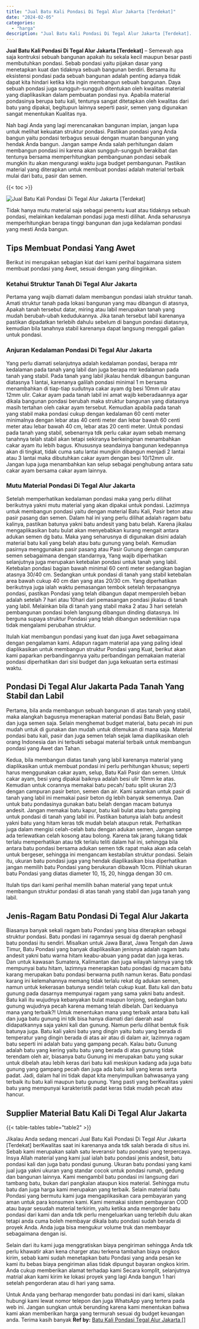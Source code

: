 ```yaml
---
title: "Jual Batu Kali Pondasi Di Tegal Alur Jakarta [Terdekat]"
date: "2024-02-05"
categories: 
  - "harga"
description: "Jual Batu Kali Pondasi Di Tegal Alur Jakarta [Terdekat]. Untuk Anda yang berharap mengorder batu pondasi ini dari kami, silakan hubungi kami lewat nomor tele..."
---
```


**Jual Batu Kali Pondasi Di Tegal Alur Jakarta \[Terdekat\]** – Semewah apa saja kontruksi sebuah bangunan apakah itu sekala kecil maupun besar pasti membutuhkan pondasi. Sebab pondasi yaitu pijakan dasar yang menetapkan kuat dan tidaknya sebuah bangunan berdiri. Bersama itu eksistensi pondasi pada sebuah bangunan adalah penting adanya tidak dapat kita hindari ketika kita ingin membangun sebuah bangunan. Daya sebuah pondasi juga sungguh-sungguh ditentukan oleh kwalitas material yang diaplikasikan dalam pembuatan pondasi nya. Apabila material pondasinya berupa batu kali, tentunya sangat ditetapkan oleh kwalitas dari batu yang dipakai, begitupun lainnya seperti pasir, semen yang digunakan sangat menentukan Kualitas nya.

Nah bagi Anda yang lagi merencanakan bangunan impian, jangan lupa untuk melihat kekuatan struktur pondasi. Pastikan pondasi yang Anda bangun yaitu pondasi terbagus sesuai dengan muatan bangunan yang hendak Anda bangun. Jangan sampe Anda salah perhitungan dalam membangun pondasi ini karena akan sungguh-sungguh berakibat dan tentunya bersama memperhitungkan pembangunan pondasi sebaik mungkin itu akan mengurangi waktu juga budget pembangunan. Pastikan material yang diterapkan untuk membuat pondasi adalah material terbaik mulai dari batu, pasir dan semen.

{{< toc >}}

![Jual Batu Kali Pondasi Di Tegal Alur Jakarta [Terdekat]](/images/jual-batu-kali-19.png)

Tidak hanya mutu material saja sebagai penentu kuat atau tidaknya sebuah pondasi, melainkan kedalaman pondasi juga mesti dilihat. Anda seharusnya memperhitungkan berapa tinggi bangunan dan juga kedalaman pondasi yang mesti Anda bangun.

## Tips Membuat Pondasi Yang Awet

Berikut ini merupakan sebagian kiat dari kami perihal bagaimana sistem membuat pondasi yang Awet, sesuai dengan yang diinginkan.

### Ketahui Struktur Tanah Di Tegal Alur Jakarta

Pertama yang wajib diamati dalam membangun pondasi ialah struktur tanah. Amati struktur tanah pada lokasi bangunan yang mau dibangun di atasnya, Apakah tanah tersebut datar, miring atau labil merupakan tanah yang mudah berubah-ubah kedudukannya. Jika tanah tersebut labil karenanya pastikan dipadatkan terlebih dahulu sebelum di bangun pondasi diatasnya, kemudian bila tanahnya stabil karenanya dapat langsung menggali galian untuk pondasi.

### Anjuran Kedalaman Pondasi Di Tegal Alur Jakarta

Yang perlu diamati selanjutnya adalah kedalaman pondasi, berapa mtr kedalaman pada tanah yang labil dan juga berapa mtr kedalaman pada tanah yang stabil. Pada tanah yang labil jikalau hendak dibangun bangunan diatasnya 1 lantai, karenanya galilah pondasi minimal 1 m bersama menambahkan di tiap-tiap sudutnya cakar ayam dg besi 10mm ulir atau 12mm ulir. Cakar ayam pada tanah labil ini amat wajib keberadaannya agar dikala bangunan pondasi berubah maka struktur bangunan yang diatasnya masih tertahan oleh cakar ayam tersebut. Kemudian apabila pada tanah yang stabil maka pondasi cukup dengan kedalaman 60 centi meter minimalnya dengan lebar atas 40 centi meter dan lebar bawah 60 centi meter atau lebar bawah 40 cm, lebar atas 20 centi meter. Untuk pondasi pada tanah yang stabil, sebenarnya tdk perlu cakar ayam sebab memang tanahnya telah stabil akan tetapi sekiranya berkeinginan menambahkan cakar ayam itu lebih bagus. Khususnya seandainya bangunan kedepannya akan di tingkat, tidak cuma satu lantai mungkin dibangun menjadi 2 lantai atau 3 lantai maka dibutuhkan cakar ayam dengan besi 10/12mm ulir. Jangan lupa juga menambahkan kan selup sebagai penghubung antara satu cakar ayam bersama cakar ayam lainnya.

### Mutu Material Pondasi Di Tegal Alur Jakarta

Setelah memperhatikan kedalaman pondasi maka yang perlu dilihat berikutnya yakni mutu material yang akan dipakai untuk pondasi. Lazimnya untuk membangun pondasi yaitu dengan material Batu Kali, Pasir beton atau pasir pasang dan semen. Dalam hal ini yang perlu dilihat adalah ragam batu kalinya, pastikan batunya yakni batu andesit yang batu belah. Karena jikalau mengaplikasikan batu bulat akan menyebabkan kurang mengait antara adukan semen dg batu. Maka yang seharusnya di digunakan disini adalah material batu kali yang belah atau batu gunung yang belah. Kemudian pasirnya menggunakan pasir pasang atau Pasir Gunung dengan campuran semen sebagaimana dengan standarnya, Yang wajib diperhatikan selanjutnya juga merupakan ketebalan pondasi untuk tanah yang labil. Ketebalan pondasi bagian bawah minimal 60 centi meter sedangkan bagian atasnya 30/40 cm. Sedangkan untuk pondasi di tanah yang stabil ketebalan area bawah cukup 40 cm dan yang atas 20/30 cm. Yang diperhatikan berikutnya juga ialah waktu pemasangan tembok setelah terpasangnya pondasi, pastikan Pondasi yang telah dibangun dapat memperoleh beban adalah setelah 7 hari atau 10hari dari pemasangan pondasi jikalau di tanah yang labil. Melainkan bila di tanah yang stabil maka 2 atau 3 hari setelah pembangunan pondasi boleh langsung dibangun dinding diatasnya. Ini berguna supaya struktur Pondasi yang telah dibangun sedemikian rupa tidak mengalami perubahan struktur.

Itulah kiat membangun pondasi yang kuat dan juga Awet sebagaimana dengan pengalaman kami. Adapun ragam material apa yang paling ideal diaplikasikan untuk membangun struktur Pondasi yang Kuat, berikut akan kami paparkan perbandingannya yaitu perbandingan pemakaian material pondasi diperhatikan dari sisi budget dan juga kekuatan serta estimasi waktu.

## Pondasi Di Tegal Alur Jakarta Pada Tanah Yang Stabil dan Labil

Pertama, bila anda membangun sebuah bangunan di atas tanah yang stabil, maka alangkah bagusnya menerapkan material pondasi Batu Belah, pasir dan juga semen saja. Selain menghemat budget material, batu pecah ini pun mudah untuk di gunakan dan mudah untuk ditemukan di mana saja. Material pondasi batu kali, pasir dan juga semen telah sejak lama diaplikasikan oleh orang Indonesia dan ini terbukti sebagai material terbaik untuk membangun pondasi yang Awet dan Tahan.

Kedua, bila membangun diatas tanah yang labil karenanya material yang diaplikasikan untuk membuat pondasi ini perlu perhitungan khusus; seperti harus menggunakan cakar ayam, selup, Batu Kali Pasir dan semen. Untuk cakar ayam, besi yang dipakai baiknya adalah besi ulir 10mm ke atas. Kemudian untuk corannya memakai batu pecah/ batu split ukuran 2/3 dengan campuran pasir beton, semen dan air. Kami sarankan untuk pasir di tanah yang labil ini memakai pasir beton dg lebih banyak semennya. Dan untuk batu pondasinya gunakan batu belah dengan macam batunya andesit. Jangan memakai batu kapur, batu kali bulat atau batu gamping untuk pondasi di tanah yang labil ini. Pastikan batunya ialah batu andesit yakni batu yang hitam keras tdk mudah belah ataupun retak. Perhatikan juga dalam mengisi celah-celah batu dengan adukan semen, Jangan sampe ada terlewatkan celah kosong atau bolong. Karena tak jarang tukang tidak terlalu memperhatikan atau tdk terlalu teliti dalam hal ini, sehingga bila antara batu pondasi bersama adukan semen tdk rapat maka akan ada celah untuk bergeser, sehingga ini mengancam kestabilan struktur pondasi. Selain itu, ukuran batu pondasi juga yang hendak diaplikasikan bisa diperhatikan jangan memilih batu Pondasi yang berukuran dibawah 10cm. Pilihlah ukuran batu Pondasi yang diatas diameter 10, 15, 20, hingga dengan 30 cm.

Itulah tips dari kami perihal memilih bahan material yang tepat untuk membangun struktur pondasi di atas tanah yang stabil dan juga tanah yang labil.

## Jenis-Ragam Batu Pondasi Di Tegal Alur Jakarta

Biasanya banyak sekali ragam batu Pondasi yang bisa diterapkan sebagai struktur pondasi. Batu pondasi ini ragamnya sesuai dg daerah penghasil batu pondasi itu sendiri. Misalkan untuk Jawa Barat, Jawa Tengah dan Jawa Timur, Batu Pondasi yang banyak diaplikasikan jenisnya adalah ragam batu andesit yakni batu warna hitam keabu-abuan yang padat dan juga keras. Dan untuk kawasan Sumatera, Kalimantan dan juga wilayah lainnya yang tdk mempunyai batu hitam, lazimnya menerapkan batu pondasi dg macam batu karang merupakan batu pondasi berwarna putih namun keras. Batu pondasi karang ini kelemahannya memang tidak terlalu rekat dg adukan semen, namun untuk kekerasan batunya sendiri telah cukup kuat. Batu kali dan batu gunung pada dasarnya mempunyai ragam yang sama yakni batu andesit. Batu kali itu wujudnya kebanyakan bulat maupun lonjong, sedangkan batu gunung wujudnya pecah karena memang telah dibelah. Dari keduanya mana yang terbaik?! Untuk menentukan mana yang terbaik antara batu kali dan juga batu gunung ini tdk bisa hanya diamati dari daerah asal didapatkannya saja yakni kali dan gunung. Namun perlu dilihat bentuk fisik batunya juga. Batu kali yakni batu yang dingin yaitu batu yang berada di temperatur yang dingin berada di atas air atau di dalam air, lazimnya ragam batu seperti ini adalah batu yang gampang pecah. Kalau batu Gunung adalah batu yang kering yaitu batu yang berada di atas gunung tidak terendam oleh air, biasanya batu Gunung ini merupakan batu yang sukar untuk dibelah atau lebih keras dari batu kali meskipun kadang ada juga batu gunung yang gampang pecah dan juga ada batu kali yang keras serta padat. Jadi, dalam hal ini tidak dapat kita menyimpulkan bahwasanya yang terbaik itu batu kali maupun batu gunung. Yang pasti yang berKwalitas yakni batu yang mempunyai karakteristik padat keras tidak mudah pecah atau hancur.

## Supplier Material Batu Kali Di Tegal Alur Jakarta

{{< table-tables table="table2" >}}

Jikalau Anda sedang mencari Jual Batu Kali Pondasi Di Tegal Alur Jakarta \[Terdekat\] berKwalitas saat ini karenanya anda tdk salah berada di situs ini. Sebab kami merupakan salah satu leveransir batu pondasi yang terpercaya. Insya Allah material yang kami jual ialah batu pondasi jenis andesit, batu pondasi kali dan juga batu pondasi gunung. Ukuran batu pondasi yang kami jual juga yakni ukuran yang standar cocok untuk pondasi rumah, gedung dan bangunan lainnya. Kami mengambil batu pondasi ini langsung dari tambang batu, bukan dari pangkalan ataupun kios material. Sehingga mutu batu dan juga harga kami merupakan yang terbaik. Selain material batu Pondasi yang bermutu kami juga mengaplikasikan cara pembayaran yang aman untuk para konsumen kami. Kami memakai sistem pembayaran COD atau bayar sesudah material terkirim, yaitu ketika anda mengorder batu pondasi dari kami dan anda tdk perlu mengeluarkan uang terlebih dulu akan tetapi anda cuma boleh membayar dikala batu pondasi sudah berada di proyek Anda. Anda juga bisa mengukur volume truk dan membayar sebagaimana dengan isi.

Selain dari itu kami juga menggratiskan biaya pengiriman sehingga Anda tdk perlu khawatir akan kena charger atau terkena tambahan biaya ongkos kirim, sebab kami sudah menetapkan batu Pondasi yang anda pesan ke kami itu bebas biaya pengiriman alias tidak dipungut bayaran ongkos kirim. Anda cukup memberikan alamat terhadap kami Secara komplit, selanjutnya matrial akan kami kirim ke lokasi proyek yang lagi Anda bangun 1 hari setelah pengorderan atau di hari yang sama.

Untuk Anda yang berharap mengorder batu pondasi ini dari kami, silakan hubungi kami lewat nomor telepon dan juga WhatsApp yang tertera pada web ini. Jangan sungkan untuk berunding karena kami menentukan bahwa kami akan memberikan harga yang termurah sesuai dg budget keuangan anda. Terima kasih banyak
**Ref by:** [Batu Kali Pondasi Tegal Alur Jakarta []](https://id.wikipedia.org/wiki/Batu)

